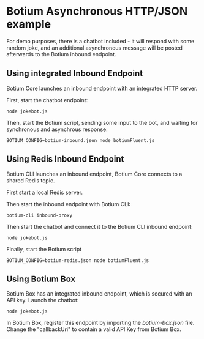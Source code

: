 # Botium Asynchronous HTTP/JSON example

For demo purposes, there is a chatbot included - it will respond with some random joke, and an additional asynchronous message will be posted afterwards to the Botium inbound endpoint.

## Using integrated Inbound Endpoint

Botium Core launches an inbound endpoint with an integrated HTTP server.

First, start the chatbot endpoint:

    node jokebot.js

Then, start the Botium script, sending some input to the bot, and waiting for synchronous and asynchrous response:

    BOTIUM_CONFIG=botium-inbound.json node botiumFluent.js

## Using Redis Inbound Endpoint

Botium CLI launches an inbound endpoint, Botium Core connects to a shared Redis topic.

First start a local Redis server.

Then start the inbound endpoint with Botium CLI:

    botium-cli inbound-proxy

Then start the chatbot and connect it to the Botium CLI inbound endpoint:

    node jokebot.js

Finally, start the Botium script

    BOTIUM_CONFIG=botium-redis.json node botiumFluent.js

## Using Botium Box

Botium Box has an integrated inbound endpoint, which is secured with an API key. Launch the chatbot:

    node jokebot.js

In Botium Box, register this endpoint by importing the _botium-box.json_ file. Change the "callbackUri" to contain a valid API Key from Botium Box.
